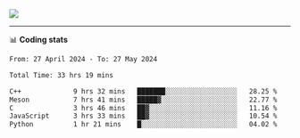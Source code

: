 <picture>
  <source
  srcset="https://github-readme-stats.vercel.app/api?username=sant0s12&show_icons=true&theme=dark"
  media="(prefers-color-scheme: dark)"
  />
  <source
  srcset="https://github-readme-stats.vercel.app/api?username=sant0s12&show_icons=true"
  media="(prefers-color-scheme: light)"
  />
  <img src="https://github-readme-stats.vercel.app/api?username=sant0s12&show_icons=true" />
</picture>

---

📊 **Coding stats**

<!--START_SECTION:waka-->

```txt
From: 27 April 2024 - To: 27 May 2024

Total Time: 33 hrs 19 mins

C++             9 hrs 32 mins   ███████░░░░░░░░░░░░░░░░░░   28.25 %
Meson           7 hrs 41 mins   █████▓░░░░░░░░░░░░░░░░░░░   22.77 %
C               3 hrs 46 mins   ██▓░░░░░░░░░░░░░░░░░░░░░░   11.16 %
JavaScript      3 hrs 33 mins   ██▓░░░░░░░░░░░░░░░░░░░░░░   10.54 %
Python          1 hr 21 mins    █░░░░░░░░░░░░░░░░░░░░░░░░   04.02 %
```

<!--END_SECTION:waka-->
